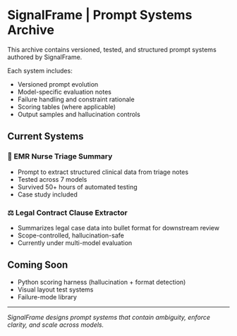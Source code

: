 # SignalFrame | Prompt Systems Archive

This archive contains versioned, tested, and structured prompt systems authored by SignalFrame.

Each system includes:
- Versioned prompt evolution
- Model-specific evaluation notes
- Failure handling and constraint rationale
- Scoring tables (where applicable)
- Output samples and hallucination controls

## Current Systems

### 🏥 EMR Nurse Triage Summary
- Prompt to extract structured clinical data from triage notes
- Tested across 7 models
- Survived 50+ hours of automated testing
- Case study included

### ⚖️ Legal Contract Clause Extractor
- Summarizes legal case data into bullet format for downstream review
- Scope-controlled, hallucination-safe
- Currently under multi-model evaluation

## Coming Soon

- Python scoring harness (hallucination + format detection)
- Visual layout test systems
- Failure-mode library

---
*SignalFrame designs prompt systems that contain ambiguity, enforce clarity, and scale across models.*
